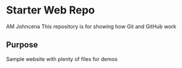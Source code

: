# Starter Web Repo
AM Johncena
This repository is for showing how Git and GitHub work

## Purpose

Sample website with plenty of files for demos
